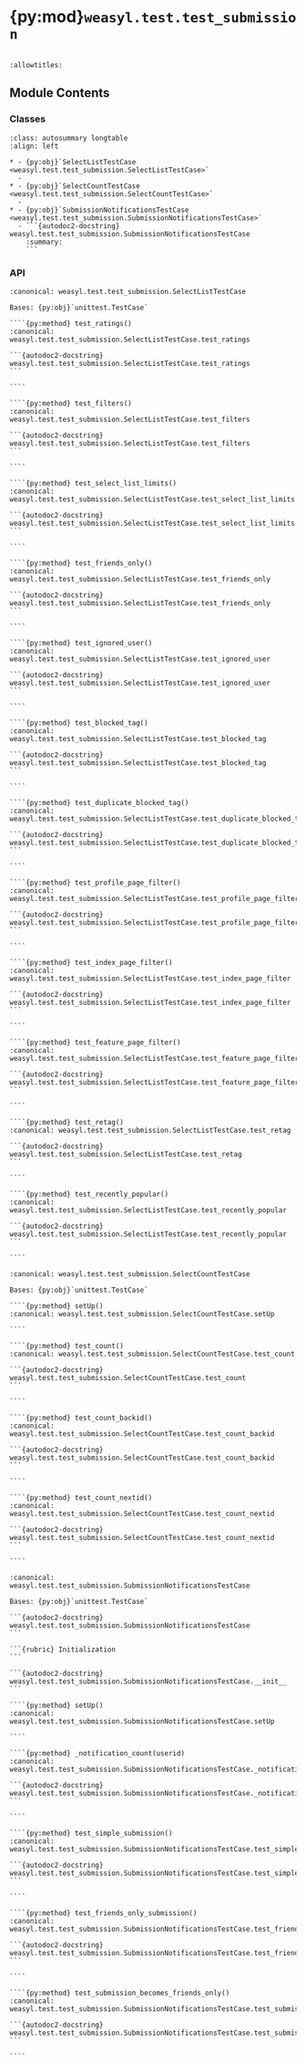 # {py:mod}`weasyl.test.test_submission`

```{py:module} weasyl.test.test_submission
```

```{autodoc2-docstring} weasyl.test.test_submission
:allowtitles:
```

## Module Contents

### Classes

````{list-table}
:class: autosummary longtable
:align: left

* - {py:obj}`SelectListTestCase <weasyl.test.test_submission.SelectListTestCase>`
  -
* - {py:obj}`SelectCountTestCase <weasyl.test.test_submission.SelectCountTestCase>`
  -
* - {py:obj}`SubmissionNotificationsTestCase <weasyl.test.test_submission.SubmissionNotificationsTestCase>`
  - ```{autodoc2-docstring} weasyl.test.test_submission.SubmissionNotificationsTestCase
    :summary:
    ```
````

### API

`````{py:class} SelectListTestCase(methodName='runTest')
:canonical: weasyl.test.test_submission.SelectListTestCase

Bases: {py:obj}`unittest.TestCase`

````{py:method} test_ratings()
:canonical: weasyl.test.test_submission.SelectListTestCase.test_ratings

```{autodoc2-docstring} weasyl.test.test_submission.SelectListTestCase.test_ratings
```

````

````{py:method} test_filters()
:canonical: weasyl.test.test_submission.SelectListTestCase.test_filters

```{autodoc2-docstring} weasyl.test.test_submission.SelectListTestCase.test_filters
```

````

````{py:method} test_select_list_limits()
:canonical: weasyl.test.test_submission.SelectListTestCase.test_select_list_limits

```{autodoc2-docstring} weasyl.test.test_submission.SelectListTestCase.test_select_list_limits
```

````

````{py:method} test_friends_only()
:canonical: weasyl.test.test_submission.SelectListTestCase.test_friends_only

```{autodoc2-docstring} weasyl.test.test_submission.SelectListTestCase.test_friends_only
```

````

````{py:method} test_ignored_user()
:canonical: weasyl.test.test_submission.SelectListTestCase.test_ignored_user

```{autodoc2-docstring} weasyl.test.test_submission.SelectListTestCase.test_ignored_user
```

````

````{py:method} test_blocked_tag()
:canonical: weasyl.test.test_submission.SelectListTestCase.test_blocked_tag

```{autodoc2-docstring} weasyl.test.test_submission.SelectListTestCase.test_blocked_tag
```

````

````{py:method} test_duplicate_blocked_tag()
:canonical: weasyl.test.test_submission.SelectListTestCase.test_duplicate_blocked_tag

```{autodoc2-docstring} weasyl.test.test_submission.SelectListTestCase.test_duplicate_blocked_tag
```

````

````{py:method} test_profile_page_filter()
:canonical: weasyl.test.test_submission.SelectListTestCase.test_profile_page_filter

```{autodoc2-docstring} weasyl.test.test_submission.SelectListTestCase.test_profile_page_filter
```

````

````{py:method} test_index_page_filter()
:canonical: weasyl.test.test_submission.SelectListTestCase.test_index_page_filter

```{autodoc2-docstring} weasyl.test.test_submission.SelectListTestCase.test_index_page_filter
```

````

````{py:method} test_feature_page_filter()
:canonical: weasyl.test.test_submission.SelectListTestCase.test_feature_page_filter

```{autodoc2-docstring} weasyl.test.test_submission.SelectListTestCase.test_feature_page_filter
```

````

````{py:method} test_retag()
:canonical: weasyl.test.test_submission.SelectListTestCase.test_retag

```{autodoc2-docstring} weasyl.test.test_submission.SelectListTestCase.test_retag
```

````

````{py:method} test_recently_popular()
:canonical: weasyl.test.test_submission.SelectListTestCase.test_recently_popular

```{autodoc2-docstring} weasyl.test.test_submission.SelectListTestCase.test_recently_popular
```

````

`````

`````{py:class} SelectCountTestCase(methodName='runTest')
:canonical: weasyl.test.test_submission.SelectCountTestCase

Bases: {py:obj}`unittest.TestCase`

````{py:method} setUp()
:canonical: weasyl.test.test_submission.SelectCountTestCase.setUp

````

````{py:method} test_count()
:canonical: weasyl.test.test_submission.SelectCountTestCase.test_count

```{autodoc2-docstring} weasyl.test.test_submission.SelectCountTestCase.test_count
```

````

````{py:method} test_count_backid()
:canonical: weasyl.test.test_submission.SelectCountTestCase.test_count_backid

```{autodoc2-docstring} weasyl.test.test_submission.SelectCountTestCase.test_count_backid
```

````

````{py:method} test_count_nextid()
:canonical: weasyl.test.test_submission.SelectCountTestCase.test_count_nextid

```{autodoc2-docstring} weasyl.test.test_submission.SelectCountTestCase.test_count_nextid
```

````

`````

`````{py:class} SubmissionNotificationsTestCase(methodName='runTest')
:canonical: weasyl.test.test_submission.SubmissionNotificationsTestCase

Bases: {py:obj}`unittest.TestCase`

```{autodoc2-docstring} weasyl.test.test_submission.SubmissionNotificationsTestCase
```

```{rubric} Initialization
```

```{autodoc2-docstring} weasyl.test.test_submission.SubmissionNotificationsTestCase.__init__
```

````{py:method} setUp()
:canonical: weasyl.test.test_submission.SubmissionNotificationsTestCase.setUp

````

````{py:method} _notification_count(userid)
:canonical: weasyl.test.test_submission.SubmissionNotificationsTestCase._notification_count

```{autodoc2-docstring} weasyl.test.test_submission.SubmissionNotificationsTestCase._notification_count
```

````

````{py:method} test_simple_submission()
:canonical: weasyl.test.test_submission.SubmissionNotificationsTestCase.test_simple_submission

```{autodoc2-docstring} weasyl.test.test_submission.SubmissionNotificationsTestCase.test_simple_submission
```

````

````{py:method} test_friends_only_submission()
:canonical: weasyl.test.test_submission.SubmissionNotificationsTestCase.test_friends_only_submission

```{autodoc2-docstring} weasyl.test.test_submission.SubmissionNotificationsTestCase.test_friends_only_submission
```

````

````{py:method} test_submission_becomes_friends_only()
:canonical: weasyl.test.test_submission.SubmissionNotificationsTestCase.test_submission_becomes_friends_only

```{autodoc2-docstring} weasyl.test.test_submission.SubmissionNotificationsTestCase.test_submission_becomes_friends_only
```

````

`````
